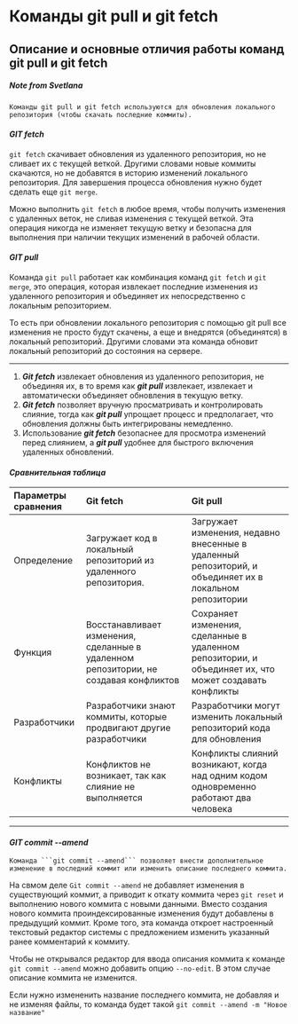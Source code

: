 # Команды git pull и git fetch
## Описание и основные отличия работы команд git pull и git fetch
##### _Note from Svetlana_
    Команды git pull и git fetch используются для обновления локального репозитория (чтобы скачать последние коммиты).
#### _GIT fetch_
```git fetch``` скачивает обновления из удаленного репозитория, но не сливает их с текущей веткой. Другими словами новые коммиты скачаются, но не добавятся в историю изменений локального репозитория. Для завершения процесса обновления нужно будет сделать еще ```git merge```. 

Можно выполнить ```git fetch``` в любое время, чтобы получить изменения с удаленных веток, не сливая изменения с текущей веткой. Эта операция никогда не изменяет текущую ветку и безопасна для выполнения при наличии текущих изменений в рабочей области.

#### _GIT pull_
Команда ```git pull``` работает как комбинация команд ```git fetch``` и ```git merge```, это операция, которая извлекает последние изменения из удаленного репозитория и объединяет их непосредственно с локальным репозиторием. 

То есть при обновлении локального репозитория с помощью git pull все изменения не просто будут скачены, а еще и внедрятся (объединятся) в локальный репозиторий. Другими словами эта команда обновит локальный репозиторий до состояния на сервере.

***

1.	***Git fetch*** извлекает обновления из удаленного репозитория, не объединяя их, в то время как ___git pull___ извлекает, извлекает и автоматически объединяет обновления в текущую ветку.
2.	___Git fetch___ позволяет вручную просматривать и контролировать слияние, тогда как ___git pull___ упрощает процесс и предполагает, что обновления должны быть интегрированы немедленно.
3.	Использование ___git fetch___ безопаснее для просмотра изменений перед слиянием, а ***git pull*** удобнее для быстрого включения удаленных обновлений.

#### _Сравнительная таблица_
Параметры сравнения |  Git fetch   |  Git pull  
:-------------------|:-------------|:-----------
Определение|	Загружает код в локальный репозиторий из удаленного репозитория.|Загружает изменения, недавно внесенные в удаленный репозиторий, и объединяет их в локальном репозитории
Функция|	Восстанавливает изменения, сделанные в удаленном репозитории, не создавая конфликтов|Сохраняет изменения, сделанные в удаленном репозитории, и объединяет их, что может создавать конфликты
Разработчики|Разработчики знают коммиты, которые продвигают другие разработчики|Разработчики могут изменить локальный репозиторий кода для обновления
Конфликты|Конфликтов не возникает, так как слияние не выполняется|	Конфликты слияний возникают, когда над одним кодом одновременно работают два человека


***
#### _GIT commit --amend_
    Команда ```git commit --amend``` позволяет внести дополнительное изменение в последний коммит или изменить описание последнего коммита.

На свмом деле ```Git commit --amend``` не добавляет изменения в существующий коммит, а приводит к откату коммита через ```git reset``` и выполнению нового коммита с новыми данными. Вместо создания нового коммита проиндексированные изменения будут добавлены в предыдущий коммит. Кроме того, эта команда откроет настроенный текстовый редактор системы с предложением изменить указанный ранее комментарий к коммиту.

Чтобы не открывался редактор для ввода описания коммита к команде ```git commit --amend``` можно добавить опцию ```--no-edit```. В этом случае описание коммита не изменится.

Если нужно измененить название последнего коммита, не добавляя и не изменяя файлы, то команда будет такой ```git commit --amend -m "Новое название"```
